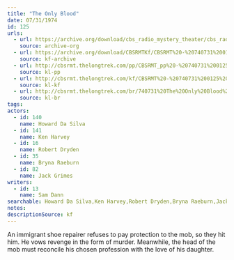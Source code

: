 ```yaml
---
title: "The Only Blood"
date: 07/31/1974
id: 125
urls: 
  - url: https://archive.org/download/cbs_radio_mystery_theater/cbs_radio_mystery_theater-0101-0150.zip/cbs_radio_mystery_theater-0101-0150%2Fcbsrmt_0125_the_only_blood.mp3
    source: archive-org
  - url: https://archive.org/download/CBSRMTKf/CBSRMT%20-%20740731%200125%20The%20Only%20Blood_kf.mp3
    source: kf-archive
  - url: http://cbsrmt.thelongtrek.com/pp/CBSRMT_pp%20-%20740731%200125%20The%20Only%20Blood.mp3
    source: kl-pp
  - url: http://cbsrmt.thelongtrek.com/kf/CBSRMT%20-%20740731%200125%20The%20Only%20Blood_kf.mp3
    source: kl-kf
  - url: http://cbsrmt.thelongtrek.com/br/740731%20The%20Only%20Blood%20-%20WOR.mp3
    source: kl-br
tags: 
actors:  
  - id: 140
    name: Howard Da Silva  
  - id: 141
    name: Ken Harvey  
  - id: 16
    name: Robert Dryden  
  - id: 35
    name: Bryna Raeburn  
  - id: 82
    name: Jack Grimes
writers:  
  - id: 13
    name: Sam Dann
searchable: Howard Da Silva,Ken Harvey,Robert Dryden,Bryna Raeburn,Jack Grimes Sam Dann
notes: 
descriptionSource: kf
---
```

An immigrant shoe repairer refuses to pay protection to the mob, so they hit him. He vows revenge in the form of murder. Meanwhile, the head of the mob must reconcile his chosen profession with the love of his daughter.